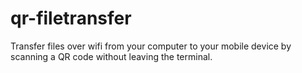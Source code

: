 # qr-filetransfer
Transfer files over wifi from your computer to your mobile device by scanning a QR code without leaving the terminal.
